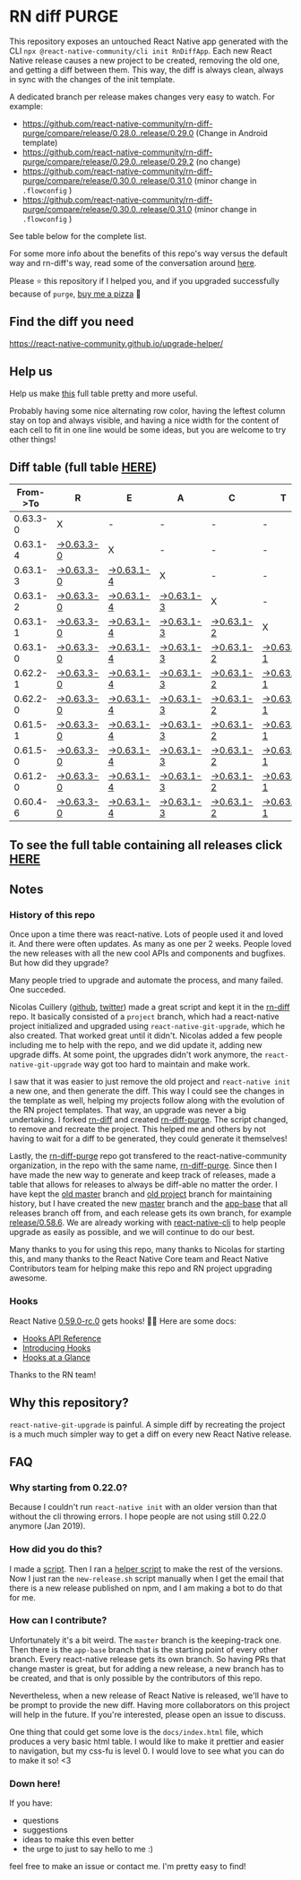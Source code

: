 # RN diff PURGE

This repository exposes an untouched React Native app generated with the CLI
`npx @react-native-community/cli init RnDiffApp`. Each new React Native release causes a new project to be created, removing the old one, and getting a diff between them. This way, the diff is always clean, always in sync with the changes of the init template.

A dedicated branch per release makes changes very easy
to watch. For example:

* https://github.com/react-native-community/rn-diff-purge/compare/release/0.28.0..release/0.29.0
(Change in Android template)
* https://github.com/react-native-community/rn-diff-purge/compare/release/0.29.0..release/0.29.2
(no change)
* https://github.com/react-native-community/rn-diff-purge/compare/release/0.30.0..release/0.31.0
(minor change in `.flowconfig` )
* https://github.com/react-native-community/rn-diff-purge/compare/release/0.30.0..release/0.31.0
(minor change in `.flowconfig` )

See table below for the complete list.

For some more info about the benefits of this repo's way versus the default way and rn-diff's way, read some of the conversation around [here](https://github.com/react-native-community/discussions-and-proposals/issues/68#issuecomment-452227478).

Please :star: this repository if I helped you, and if you upgraded successfully because of `purge`, [buy me a pizza](https://www.buymeacoffee.com/pvinis) :pizza:

## Find the diff you need
https://react-native-community.github.io/upgrade-helper/

## Help us
Help us make [this](https://react-native-community.github.io/rn-diff-purge) full table pretty and more useful.

Probably having some nice alternating row color, having the leftest column stay on top and always visible, and having a nice width for the content of each cell to fit in one line would be some ideas, but you are welcome to try other things!

## Diff table (full table [HERE](https://react-native-community.github.io/rn-diff-purge/))

| From->To | R                                                                                                       | E                                                                                                       | A                                                                                                       | C                                                                                                       | T                                                                                                       |                                                                                                         | N                                                                                                       | A                                                                                                       | T                                                                                                       | I                                                                                                       | V                                                                                                       | E   |
| -------- | ------------------------------------------------------------------------------------------------------- | ------------------------------------------------------------------------------------------------------- | ------------------------------------------------------------------------------------------------------- | ------------------------------------------------------------------------------------------------------- | ------------------------------------------------------------------------------------------------------- | ------------------------------------------------------------------------------------------------------- | ------------------------------------------------------------------------------------------------------- | ------------------------------------------------------------------------------------------------------- | ------------------------------------------------------------------------------------------------------- | ------------------------------------------------------------------------------------------------------- | ------------------------------------------------------------------------------------------------------- | --- |
| 0.63.3-0 | X                                                                                                       | -                                                                                                       | -                                                                                                       | -                                                                                                       | -                                                                                                       | -                                                                                                       | -                                                                                                       | -                                                                                                       | -                                                                                                       | -                                                                                                       | -                                                                                                       | -   |
| 0.63.1-4 | [->0.63.3-0](https://github.com/douglowder/rn-diff-purge-tv/compare/release/0.63.1-4..release/0.63.3-0) | X                                                                                                       | -                                                                                                       | -                                                                                                       | -                                                                                                       | -                                                                                                       | -                                                                                                       | -                                                                                                       | -                                                                                                       | -                                                                                                       | -                                                                                                       | -   |
| 0.63.1-3 | [->0.63.3-0](https://github.com/douglowder/rn-diff-purge-tv/compare/release/0.63.1-3..release/0.63.3-0) | [->0.63.1-4](https://github.com/douglowder/rn-diff-purge-tv/compare/release/0.63.1-3..release/0.63.1-4) | X                                                                                                       | -                                                                                                       | -                                                                                                       | -                                                                                                       | -                                                                                                       | -                                                                                                       | -                                                                                                       | -                                                                                                       | -                                                                                                       | -   |
| 0.63.1-2 | [->0.63.3-0](https://github.com/douglowder/rn-diff-purge-tv/compare/release/0.63.1-2..release/0.63.3-0) | [->0.63.1-4](https://github.com/douglowder/rn-diff-purge-tv/compare/release/0.63.1-2..release/0.63.1-4) | [->0.63.1-3](https://github.com/douglowder/rn-diff-purge-tv/compare/release/0.63.1-2..release/0.63.1-3) | X                                                                                                       | -                                                                                                       | -                                                                                                       | -                                                                                                       | -                                                                                                       | -                                                                                                       | -                                                                                                       | -                                                                                                       | -   |
| 0.63.1-1 | [->0.63.3-0](https://github.com/douglowder/rn-diff-purge-tv/compare/release/0.63.1-1..release/0.63.3-0) | [->0.63.1-4](https://github.com/douglowder/rn-diff-purge-tv/compare/release/0.63.1-1..release/0.63.1-4) | [->0.63.1-3](https://github.com/douglowder/rn-diff-purge-tv/compare/release/0.63.1-1..release/0.63.1-3) | [->0.63.1-2](https://github.com/douglowder/rn-diff-purge-tv/compare/release/0.63.1-1..release/0.63.1-2) | X                                                                                                       | -                                                                                                       | -                                                                                                       | -                                                                                                       | -                                                                                                       | -                                                                                                       | -                                                                                                       | -   |
| 0.63.1-0 | [->0.63.3-0](https://github.com/douglowder/rn-diff-purge-tv/compare/release/0.63.1-0..release/0.63.3-0) | [->0.63.1-4](https://github.com/douglowder/rn-diff-purge-tv/compare/release/0.63.1-0..release/0.63.1-4) | [->0.63.1-3](https://github.com/douglowder/rn-diff-purge-tv/compare/release/0.63.1-0..release/0.63.1-3) | [->0.63.1-2](https://github.com/douglowder/rn-diff-purge-tv/compare/release/0.63.1-0..release/0.63.1-2) | [->0.63.1-1](https://github.com/douglowder/rn-diff-purge-tv/compare/release/0.63.1-0..release/0.63.1-1) | X                                                                                                       | -                                                                                                       | -                                                                                                       | -                                                                                                       | -                                                                                                       | -                                                                                                       | -   |
| 0.62.2-1 | [->0.63.3-0](https://github.com/douglowder/rn-diff-purge-tv/compare/release/0.62.2-1..release/0.63.3-0) | [->0.63.1-4](https://github.com/douglowder/rn-diff-purge-tv/compare/release/0.62.2-1..release/0.63.1-4) | [->0.63.1-3](https://github.com/douglowder/rn-diff-purge-tv/compare/release/0.62.2-1..release/0.63.1-3) | [->0.63.1-2](https://github.com/douglowder/rn-diff-purge-tv/compare/release/0.62.2-1..release/0.63.1-2) | [->0.63.1-1](https://github.com/douglowder/rn-diff-purge-tv/compare/release/0.62.2-1..release/0.63.1-1) | [->0.63.1-0](https://github.com/douglowder/rn-diff-purge-tv/compare/release/0.62.2-1..release/0.63.1-0) | X                                                                                                       | -                                                                                                       | -                                                                                                       | -                                                                                                       | -                                                                                                       | -   |
| 0.62.2-0 | [->0.63.3-0](https://github.com/douglowder/rn-diff-purge-tv/compare/release/0.62.2-0..release/0.63.3-0) | [->0.63.1-4](https://github.com/douglowder/rn-diff-purge-tv/compare/release/0.62.2-0..release/0.63.1-4) | [->0.63.1-3](https://github.com/douglowder/rn-diff-purge-tv/compare/release/0.62.2-0..release/0.63.1-3) | [->0.63.1-2](https://github.com/douglowder/rn-diff-purge-tv/compare/release/0.62.2-0..release/0.63.1-2) | [->0.63.1-1](https://github.com/douglowder/rn-diff-purge-tv/compare/release/0.62.2-0..release/0.63.1-1) | [->0.63.1-0](https://github.com/douglowder/rn-diff-purge-tv/compare/release/0.62.2-0..release/0.63.1-0) | [->0.62.2-1](https://github.com/douglowder/rn-diff-purge-tv/compare/release/0.62.2-0..release/0.62.2-1) | X                                                                                                       | -                                                                                                       | -                                                                                                       | -                                                                                                       | -   |
| 0.61.5-1 | [->0.63.3-0](https://github.com/douglowder/rn-diff-purge-tv/compare/release/0.61.5-1..release/0.63.3-0) | [->0.63.1-4](https://github.com/douglowder/rn-diff-purge-tv/compare/release/0.61.5-1..release/0.63.1-4) | [->0.63.1-3](https://github.com/douglowder/rn-diff-purge-tv/compare/release/0.61.5-1..release/0.63.1-3) | [->0.63.1-2](https://github.com/douglowder/rn-diff-purge-tv/compare/release/0.61.5-1..release/0.63.1-2) | [->0.63.1-1](https://github.com/douglowder/rn-diff-purge-tv/compare/release/0.61.5-1..release/0.63.1-1) | [->0.63.1-0](https://github.com/douglowder/rn-diff-purge-tv/compare/release/0.61.5-1..release/0.63.1-0) | [->0.62.2-1](https://github.com/douglowder/rn-diff-purge-tv/compare/release/0.61.5-1..release/0.62.2-1) | [->0.62.2-0](https://github.com/douglowder/rn-diff-purge-tv/compare/release/0.61.5-1..release/0.62.2-0) | X                                                                                                       | -                                                                                                       | -                                                                                                       | -   |
| 0.61.5-0 | [->0.63.3-0](https://github.com/douglowder/rn-diff-purge-tv/compare/release/0.61.5-0..release/0.63.3-0) | [->0.63.1-4](https://github.com/douglowder/rn-diff-purge-tv/compare/release/0.61.5-0..release/0.63.1-4) | [->0.63.1-3](https://github.com/douglowder/rn-diff-purge-tv/compare/release/0.61.5-0..release/0.63.1-3) | [->0.63.1-2](https://github.com/douglowder/rn-diff-purge-tv/compare/release/0.61.5-0..release/0.63.1-2) | [->0.63.1-1](https://github.com/douglowder/rn-diff-purge-tv/compare/release/0.61.5-0..release/0.63.1-1) | [->0.63.1-0](https://github.com/douglowder/rn-diff-purge-tv/compare/release/0.61.5-0..release/0.63.1-0) | [->0.62.2-1](https://github.com/douglowder/rn-diff-purge-tv/compare/release/0.61.5-0..release/0.62.2-1) | [->0.62.2-0](https://github.com/douglowder/rn-diff-purge-tv/compare/release/0.61.5-0..release/0.62.2-0) | [->0.61.5-1](https://github.com/douglowder/rn-diff-purge-tv/compare/release/0.61.5-0..release/0.61.5-1) | X                                                                                                       | -                                                                                                       | -   |
| 0.61.2-0 | [->0.63.3-0](https://github.com/douglowder/rn-diff-purge-tv/compare/release/0.61.2-0..release/0.63.3-0) | [->0.63.1-4](https://github.com/douglowder/rn-diff-purge-tv/compare/release/0.61.2-0..release/0.63.1-4) | [->0.63.1-3](https://github.com/douglowder/rn-diff-purge-tv/compare/release/0.61.2-0..release/0.63.1-3) | [->0.63.1-2](https://github.com/douglowder/rn-diff-purge-tv/compare/release/0.61.2-0..release/0.63.1-2) | [->0.63.1-1](https://github.com/douglowder/rn-diff-purge-tv/compare/release/0.61.2-0..release/0.63.1-1) | [->0.63.1-0](https://github.com/douglowder/rn-diff-purge-tv/compare/release/0.61.2-0..release/0.63.1-0) | [->0.62.2-1](https://github.com/douglowder/rn-diff-purge-tv/compare/release/0.61.2-0..release/0.62.2-1) | [->0.62.2-0](https://github.com/douglowder/rn-diff-purge-tv/compare/release/0.61.2-0..release/0.62.2-0) | [->0.61.5-1](https://github.com/douglowder/rn-diff-purge-tv/compare/release/0.61.2-0..release/0.61.5-1) | [->0.61.5-0](https://github.com/douglowder/rn-diff-purge-tv/compare/release/0.61.2-0..release/0.61.5-0) | X                                                                                                       | -   |
| 0.60.4-6 | [->0.63.3-0](https://github.com/douglowder/rn-diff-purge-tv/compare/release/0.60.4-6..release/0.63.3-0) | [->0.63.1-4](https://github.com/douglowder/rn-diff-purge-tv/compare/release/0.60.4-6..release/0.63.1-4) | [->0.63.1-3](https://github.com/douglowder/rn-diff-purge-tv/compare/release/0.60.4-6..release/0.63.1-3) | [->0.63.1-2](https://github.com/douglowder/rn-diff-purge-tv/compare/release/0.60.4-6..release/0.63.1-2) | [->0.63.1-1](https://github.com/douglowder/rn-diff-purge-tv/compare/release/0.60.4-6..release/0.63.1-1) | [->0.63.1-0](https://github.com/douglowder/rn-diff-purge-tv/compare/release/0.60.4-6..release/0.63.1-0) | [->0.62.2-1](https://github.com/douglowder/rn-diff-purge-tv/compare/release/0.60.4-6..release/0.62.2-1) | [->0.62.2-0](https://github.com/douglowder/rn-diff-purge-tv/compare/release/0.60.4-6..release/0.62.2-0) | [->0.61.5-1](https://github.com/douglowder/rn-diff-purge-tv/compare/release/0.60.4-6..release/0.61.5-1) | [->0.61.5-0](https://github.com/douglowder/rn-diff-purge-tv/compare/release/0.60.4-6..release/0.61.5-0) | [->0.61.2-0](https://github.com/douglowder/rn-diff-purge-tv/compare/release/0.60.4-6..release/0.61.2-0) | X   |

## To see the full table containing all releases click [HERE](https://react-native-community.github.io/rn-diff-purge/)

## Notes

### History of this repo

Once upon a time there was react-native. Lots of people used it and loved it. And there were often updates. As many as one per 2 weeks. People loved the new releases with all the new cool APIs and components and bugfixes. But how did they upgrade?

Many people tried to upgrade and automate the process, and many failed. One succeded.

Nicolas Cuillery ([github](https://github.com/ncuillery), [twitter](https://twitter.com/ncuillery)) made a great script and kept it in the [rn-diff](https://github.com/ncuillery/rn-diff) repo. It basically consisted of a `project` branch, which had a react-native project initialized and upgraded using `react-native-git-upgrade`, which he also created. That worked great until it didn't. Nicolas added a few people including me to help with the repo, and we did update it, adding new upgrade diffs. At some point, the upgrades didn't work anymore, the `react-native-git-upgrade` way got too hard to maintain and make work.

I saw that it was easier to just remove the old project and `react-native init` a new one, and then generate the diff. This way I could see the changes in the template as well, helping my projects follow along with the evolution of the RN project templates. That way, an upgrade was never a big undertaking. I forked [rn-diff](https://github.com/ncuillery/rn-diff) and created [rn-diff-purge](https://github.com/react-native-community/rn-diff-purge). The script changed, to remove and recreate the project. This helped me and others by not having to wait for a diff to be generated, they could generate it themselves!

Lastly, the [rn-diff-purge](https://github.com/react-native-community/rn-diff-purge) repo got transfered to the react-native-community organization, in the repo with the same name, [rn-diff-purge](https://github.com/react-native-community/rn-diff-purge). Since then I have made the new way to generate and keep track of releases, made a table that allows for releases to always be diff-able no matter the order. I have kept the [old master](https://github.com/react-native-community/rn-diff-purge/tree/old/master) branch and [old project](https://github.com/react-native-community/rn-diff-purge/tree/old/project) branch for maintaining history, but I have created the new [master](https://github.com/react-native-community/rn-diff-purge/tree/master) branch and the [app-base](https://github.com/react-native-community/rn-diff-purge/tree/app-base) that all releases branch off from, and each release gets its own branch, for example [release/0.58.6](https://github.com/react-native-community/rn-diff-purge/tree/release/0.58.6). We are already working with [react-native-cli](https://github.com/react-native-community/react-native-cli) to help people upgrade as easily as possible, and we will continue to do our best.

Many thanks to you for using this repo, many thanks to Nicolas for starting this, and many thanks to the React Native Core team and React Native Contributors team for helping make this repo and RN project upgrading awesome.

### Hooks
React Native [0.59.0-rc.0](https://github.com/react-native-community/rn-diff-purge#version-changes) gets hooks! 🎉🥳
Here are some docs:
- [Hooks API Reference](https://reactjs.org/docs/hooks-reference.html)
- [Introducing Hooks](https://reactjs.org/docs/hooks-intro.html)
- [Hooks at a Glance](https://reactjs.org/docs/hooks-overview.html)

Thanks to the RN team!

## Why this repository?
`react-native-git-upgrade` is painful. A simple diff by recreating the project is a much much simpler way to get a diff on every new React Native release.

## FAQ

### Why starting from 0.22.0?

Because I couldn't run `react-native init` with an older version than that without the cli throwing errors. I hope people are not using still 0.22.0 anymore (Jan 2019).

### How did you do this?

I made a [script](https://github.com/react-native-community/rn-diff-purge/blob/master/new-release.sh). Then I ran a [helper script](https://github.com/react-native-community/rn-diff-purge/blob/master/new-release.sh) to make the rest of the versions.
Now I just ran the `new-release.sh` script manually when I get the email that there is a new release published on npm, and I am making a bot to do that for me.

### How can I contribute?

Unfortunately it's a bit weird. The `master` branch is the keeping-track one. Then there is the `app-base` branch that is the starting point of every other branch. Every react-native release gets its own branch. So having PRs that change master is great, but for adding a new release, a new branch has to be created, and that is only possible by the contributors of this repo.

Nevertheless, when a new release of React Native is released, we'll have to be prompt to provide
the new diff. Having more collaborators on this project will help in the future. If you're interested, please open an issue to discuss.

One thing that could get some love is the `docs/index.html` file, which produces a very basic html table. I would like to make it prettier and easier to navigation, but my css-fu is level 0. I would love to see what you can do to make it so! <3

### Down here!

If you have:
- questions
- suggestions
- ideas to make this even better
- the urge to just to say hello to me :)

feel free to make an issue or contact me. I'm pretty easy to find!
